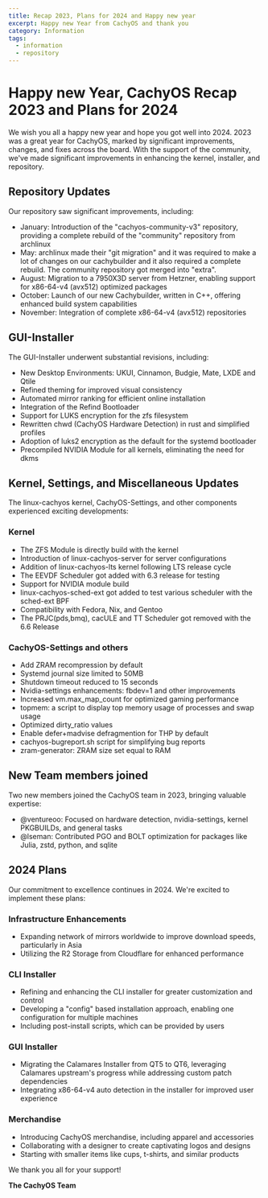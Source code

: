 ```yaml
---
title: Recap 2023, Plans for 2024 and Happy new year
excerpt: Happy new Year from CachyOS and thank you
category: Information
tags:
  - information
  - repository
---
```


# Happy new Year, CachyOS Recap 2023 and Plans for 2024

We wish you all a happy new year and hope you got well into 2024.
2023 was a great year for CachyOS, marked by significant improvements, changes, and fixes across the board.
With the support of the community, we've made significant improvements in enhancing the kernel, installer, and repository.

## Repository Updates

Our repository saw significant improvements, including:

- January: Introduction of the "cachyos-community-v3" repository, providing a complete rebuild of the "community" repository from archlinux
- May: archlinux made their "git migration" and it was required to make a lot of changes on our cachybuilder and it also required a complete rebuild. The community repository got merged into "extra".
- August: Migration to a 7950X3D server from Hetzner, enabling support for x86-64-v4 (avx512) optimized packages
- October: Launch of our new Cachybuilder, written in C++, offering enhanced build system capabilities
- November: Integration of complete x86-64-v4 (avx512) repositories

## GUI-Installer

The GUI-Installer underwent substantial revisions, including:

- New Desktop Environments: UKUI, Cinnamon, Budgie, Mate, LXDE and Qtile
- Refined theming for improved visual consistency
- Automated mirror ranking for efficient online installation
- Integration of the Refind Bootloader
- Support for LUKS encryption for the zfs filesystem
- Rewritten chwd (CachyOS Hardware Detection) in rust and simplified profiles
- Adoption of luks2 encryption as the default for the systemd bootloader
- Precompiled NVIDIA Module for all kernels, eliminating the need for dkms

## Kernel, Settings, and Miscellaneous Updates

The linux-cachyos kernel, CachyOS-Settings, and other components experienced exciting developments:

### Kernel

- The ZFS Module is directly build with the kernel
- Introduction of linux-cachyos-server for server configurations
- Addition of linux-cachyos-lts kernel following LTS release cycle
- The EEVDF Scheduler got added with 6.3 release for testing
- Support for NVIDIA module build
- linux-cachyos-sched-ext got added to test various scheduler with the sched-ext BPF
- Compatibility with Fedora, Nix, and Gentoo
- The PRJC(pds,bmq), cacULE and TT Scheduler got removed with the 6.6 Release

### CachyOS-Settings and others

- Add ZRAM recompression by default
- Systemd journal size limited to 50MB
- Shutdown timeout reduced to 15 seconds
- Nvidia-settings enhancements: fbdev=1 and other improvements
- Increased vm.max_map_count for optimized gaming performance
- topmem: a script to display top memory usage of processes and swap usage
- Optimized dirty_ratio values
- Enable defer+madvise defragmention for THP by default
- cachyos-bugreport.sh script for simplifying bug reports
- zram-generator: ZRAM size set equal to RAM

## New Team members joined

Two new members joined the CachyOS team in 2023, bringing valuable expertise:

- @ventureoo: Focused on hardware detection, nvidia-settings, kernel PKGBUILDs, and general tasks
- @lseman: Contributed PGO and BOLT optimization for packages like Julia, zstd, python, and sqlite

## 2024 Plans

Our commitment to excellence continues in 2024. We're excited to implement these plans:

### Infrastructure Enhancements

- Expanding network of mirrors worldwide to improve download speeds, particularly in Asia
- Utilizing the R2 Storage from Cloudflare for enhanced performance

### CLI Installer

- Refining and enhancing the CLI installer for greater customization and control
- Developing a "config" based installation approach, enabling one configuration for multiple machines
- Including post-install scripts, which can be provided by users

### GUI Installer

- Migrating the Calamares Installer from QT5 to QT6, leveraging Calamares upstream's progress while addressing custom patch dependencies
- Integrating x86-64-v4 auto detection in the installer for improved user experience

### Merchandise

- Introducing CachyOS merchandise, including apparel and accessories
- Collaborating with a designer to create captivating logos and designs
- Starting with smaller items like cups, t-shirts, and similar products

We thank you all for your support!

**The CachyOS Team**

